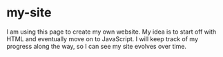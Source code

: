 # my-site

I am using this page to create my own website. My idea is to start off with HTML and eventually move on to JavaScript. I will keep track of my progress along the way, so I can see my site evolves over time. 
